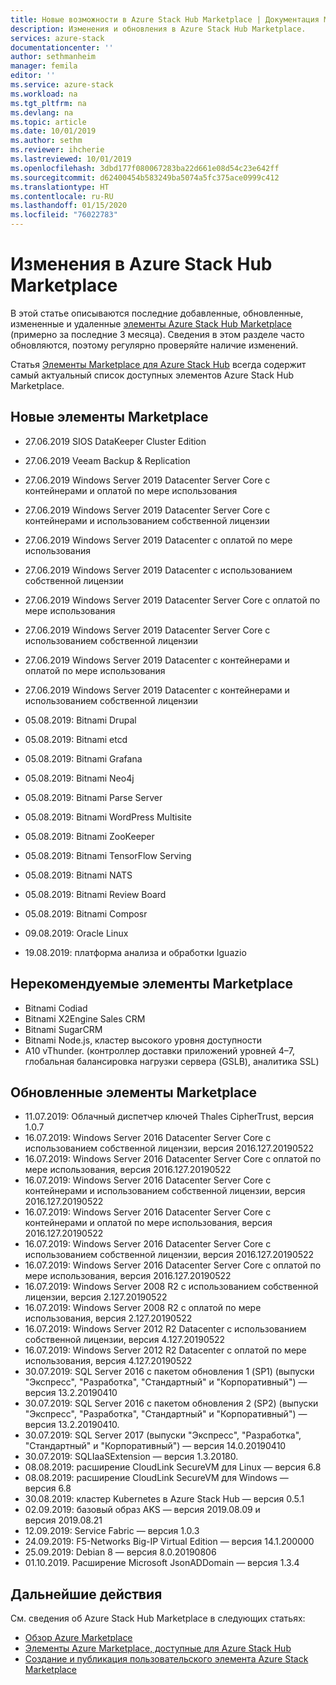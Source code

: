 ```yaml
---
title: Новые возможности в Azure Stack Hub Marketplace | Документация Майкрософт
description: Изменения и обновления в Azure Stack Hub Marketplace.
services: azure-stack
documentationcenter: ''
author: sethmanheim
manager: femila
editor: ''
ms.service: azure-stack
ms.workload: na
ms.tgt_pltfrm: na
ms.devlang: na
ms.topic: article
ms.date: 10/01/2019
ms.author: sethm
ms.reviewer: ihcherie
ms.lastreviewed: 10/01/2019
ms.openlocfilehash: 3dbd177f080067283ba22d661e08d54c23e642ff
ms.sourcegitcommit: d62400454b583249ba5074a5fc375ace0999c412
ms.translationtype: HT
ms.contentlocale: ru-RU
ms.lasthandoff: 01/15/2020
ms.locfileid: "76022783"
---
```

# <a name="azure-stack-hub-marketplace-changes"></a>Изменения в Azure Stack Hub Marketplace

В этой статье описываются последние добавленные, обновленные, измененные и удаленные [элементы Azure Stack Hub Marketplace](azure-stack-marketplace-azure-items.md) (примерно за последние 3 месяца). Сведения в этом разделе часто обновляются, поэтому регулярно проверяйте наличие изменений.

Статья [Элементы Marketplace для Azure Stack Hub](azure-stack-marketplace-azure-items.md) всегда содержит самый актуальный список доступных элементов Azure Stack Hub Marketplace.

## <a name="new-marketplace-items"></a>Новые элементы Marketplace

- 27.06.2019   SIOS DataKeeper Cluster Edition

- 27.06.2019   Veeam Backup & Replication

- 27.06.2019 Windows Server 2019 Datacenter Server Core с контейнерами и оплатой по мере использования

- 27.06.2019 Windows Server 2019 Datacenter Server Core с контейнерами и использованием собственной лицензии

- 27.06.2019   Windows Server 2019 Datacenter с оплатой по мере использования

- 27.06.2019   Windows Server 2019 Datacenter с использованием собственной лицензии

- 27.06.2019 Windows Server 2019 Datacenter Server Core с оплатой по мере использования

- 27.06.2019 Windows Server 2019 Datacenter Server Core с использованием собственной лицензии

- 27.06.2019   Windows Server 2019 Datacenter с контейнерами и оплатой по мере использования

- 27.06.2019   Windows Server 2019 Datacenter с контейнерами и использованием собственной лицензии

- 05.08.2019: Bitnami Drupal

- 05.08.2019: Bitnami etcd

- 05.08.2019: Bitnami Grafana

- 05.08.2019: Bitnami Neo4j

- 05.08.2019: Bitnami Parse Server

- 05.08.2019: Bitnami WordPress Multisite

- 05.08.2019: Bitnami ZooKeeper

- 05.08.2019: Bitnami TensorFlow Serving

- 05.08.2019: Bitnami NATS

- 05.08.2019: Bitnami Review Board

- 05.08.2019: Bitnami Composr

- 09.08.2019: Oracle Linux

- 19.08.2019: платформа анализа и обработки Iguazio


## <a name="deprecated-marketplace-items"></a>Нерекомендуемые элементы Marketplace

- Bitnami Codiad
- Bitnami X2Engine Sales CRM
- Bitnami SugarCRM
- Bitnami Node.js, кластер высокого уровня доступности
- A10 vThunder. (контроллер доставки приложений уровней 4–7, глобальная балансировка нагрузки сервера (GSLB), аналитика SSL)


## <a name="updated-marketplace-items"></a>Обновленные элементы Marketplace

- 11.07.2019:   Облачный диспетчер ключей Thales CipherTrust, версия 1.0.7
- 16.07.2019:   Windows Server 2016 Datacenter Server Core с использованием собственной лицензии, версия 2016.127.20190522
- 16.07.2019:   Windows Server 2016 Datacenter Server Core с оплатой по мере использования, версия 2016.127.20190522
- 16.07.2019:   Windows Server 2016 Datacenter Server Core с контейнерами и использованием собственной лицензии, версия 2016.127.20190522
- 16.07.2019:   Windows Server 2016 Datacenter Server Core с контейнерами и оплатой по мере использования, версия 2016.127.20190522
- 16.07.2019:   Windows Server 2016 Datacenter Server Core с использованием собственной лицензии, версия 2016.127.20190522
- 16.07.2019:   Windows Server 2016 Datacenter Server Core с оплатой по мере использования, версия 2016.127.20190522
- 16.07.2019:   Windows Server 2008 R2 с использованием собственной лицензии, версия 2.127.20190522
- 16.07.2019:   Windows Server 2008 R2 с оплатой по мере использования, версия 2.127.20190522
- 16.07.2019:   Windows Server 2012 R2 Datacenter с использованием собственной лицензии, версия 4.127.20190522
- 16.07.2019:   Windows Server 2012 R2 Datacenter с оплатой по мере использования, версия 4.127.20190522
- 30.07.2019: SQL Server 2016 с пакетом обновления 1 (SP1) (выпуски "Экспресс", "Разработка", "Стандартный" и "Корпоративный") — версия 13.2.20190410
- 30.07.2019: SQL Server 2016 с пакетом обновления 2 (SP2) (выпуски "Экспресс", "Разработка", "Стандартный" и "Корпоративный") — версия 13.2.20190410.
- 30.07.2019: SQL Server 2017 (выпуски "Экспресс", "Разработка", "Стандартный" и "Корпоративный") — версия 14.0.20190410
- 30.07.2019: SQLIaaSExtension — версия 1.3.20180.
- 08.08.2019: расширение CloudLink SecureVM для Linux — версия 6.8
- 08.08.2019: расширение CloudLink SecureVM для Windows — версия 6.8
- 30.08.2019: кластер Kubernetes в Azure Stack Hub — версия 0.5.1
- 02.09.2019: базовый образ AKS — версия 2019.08.09 и версия 2019.08.21
- 12.09.2019: Service Fabric — версия 1.0.3
- 24.09.2019: F5-Networks Big-IP Virtual Edition — версия 14.1.200000
- 25.09.2019: Debian 8 — версия 8.0.20190806
- 01.10.2019.  Расширение Microsoft JsonADDomain — версия 1.3.4


## <a name="next-steps"></a>Дальнейшие действия

См. сведения об Azure Stack Hub Marketplace в следующих статьях:

- [Обзор Azure Marketplace](azure-stack-marketplace.md)
- [Элементы Azure Marketplace, доступные для Azure Stack Hub](azure-stack-marketplace-azure-items.md)
- [Создание и публикация пользовательского элемента Azure Stack Marketplace](azure-stack-create-and-publish-marketplace-item.md)
